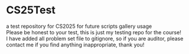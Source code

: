 # CS25Test
 a test repository for CS2025 for future scripts gallery usage  
 Please be honest to your test, this is just my testing repo for the course!  
 I have added all problem set file to gitignore, so if you are auditor, please contact me if you find anything inappropriate, thank you!
 
